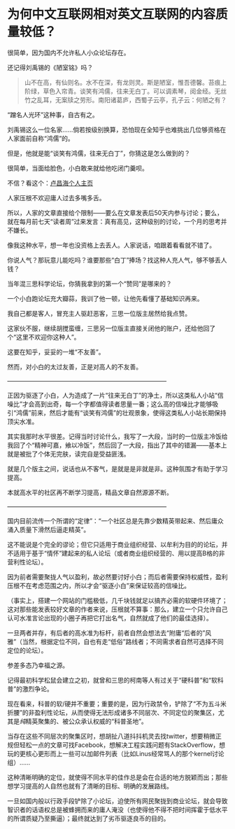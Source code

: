 # 为何中文互联网相对英文互联网的内容质量较低？

很简单，因为国内不允许私人小众论坛存在。

  


还记得刘禹锡的《陋室铭》吗？


> 山不在高，有仙则名。水不在深，有龙则灵。斯是陋室，惟吾德馨。苔痕上阶绿，草色入帘青。谈笑有鸿儒，往来无白丁。可以调素琴，阅金经。无丝竹之乱耳，无案牍之劳形。南阳诸葛庐，西蜀子云亭，孔子云：何陋之有？  


“蹭名人光环”这种事，自古有之。

刘禹锡这么一位名家……倘若按级别换算，恐怕现在全知乎也难挑出几位够资格在人家面前自称“鸿儒”的。

但是，他就是能“谈笑有鸿儒，往来无白丁”，你猜这是怎么做到的？

  


很简单，当面给脸色，小白敢来就给他吃闭门羹呗。

  


不信？看这个：[卢昌海个人主页](https://link.zhihu.com/?target=http%3A//www.changhai.org/)

人家压根不欢迎庸人过去多嘴多舌。

所以，人家的文章直接给个限制——要么在文章发表后50天内参与讨论；要么，就在每月前七天“读者周”过来发言：真有高见，这种级别的讨论，一个月的思考并不嫌长。

像我这种水平，想一年也没资格上去丢人。人家说话，咱跟着看看就不错了。

你说人气？那玩意儿能吃吗？谁要那些“白丁”捧场？找这种人充人气，够不够丢人钱？

  


当年混三思科学论坛，你猜我拿到的第一个“赞同”是哪来的？

一个小白跑论坛充大瓣蒜，我训了他一顿，让他先看懂了基础知识再来。

我自己都是客人，冒充主人驱赶恶客，三思一位版主居然给我点赞。

这家伙不服，继续胡搅蛮缠，三思另一位版主直接关闭他的账户，还给他回了个“这里不欢迎你这种人”。

  


这要在知乎，妥妥的一堆“不友善”。

然而，对小白的太过友善，正是对高人的不友善。

  


——————————————————————————

  


正因为驱逐了小白，人为造成了一片“往来无白丁”的净土，所以这类私人小站“信噪比”才会高到出奇，每一个字都值得读者思量一番；这么高的信噪比才能够吸引“鸿儒”前来，然后才能有“谈笑有鸿儒”的壮观景象，使得这类私人小站长期保持顶尖水准。

  


其实我那时水平很差。记得当时讨论什么，我写了一大段，当时的一位版主冷饭给我回了个“精神可嘉，飨以冷饭”，然后回了一大段，指出了其中的错漏——基本上就是被批了个体无完肤，读完自是受益匪浅。

就是几个版主之间，说话也从不客气，是就是是非就是非。这种氛围才有助于学习提高。

  


本就高水平的社区再不断学习提高，精品文章自然源源不断。

  


——————————————————————————

  


国内目前流传一个所谓的“定律”：“一个社区总是先靠少数精英带起来、然后庸众涌入质量下滑然后逼走精英”。

这不能说是个完全的谬论；但它只适用于商业组织经营、以牟利为目的的论坛，并不适用于基于“情怀”建起来的私人论坛（或者商业组织经营的、用以提高B格的非营利性论坛）。

  


因为前者需要聚拢人气以盈利，故必然要讨好小白；而后者需要保持权威性，盈利压根不在考虑范围之内，所以才会“驱逐小白”来保证较高的信噪比。

（事实上，搭建一个网站的门槛极低，几千块钱就足以搞齐必需的软硬件环境了；这对那些能发表较好文章的作者来说，压根就不算事：那么，建立一个只允许自己认可水准言论出现的小圈子再把它打出名气，自然就成了他们的最佳选择）。

  


一旦两者并存，有后者的高水准为标杆，前者自然会想法去“附庸“后者的”风雅”（当然，根据定位不同，自也有走“低俗”路线者；不同需求者自然可选择不同定位的论坛）。

  


  


参差多态乃幸福之源。

  


记得最初科学松鼠会建立之初，就曾和三思的柯南等人有过关于“硬科普”和“软科普”的激烈争论。

  


现在看来，科普的软/硬并不重要；重要的是，因为行政禁令，铲除了“不为五斗米折腰”的非盈利性论坛，从而使得无法形成诸多不同层次、不同定位的聚集区，尤其是*纯*精英聚集的、被公众承认权威的“科普圣地”。

  


当存在这些不同层次的聚集区时，想胡扯八道抖抖机灵去找twitter，想要稍微正规但轻松一点的文章可找Facebook，想解决工程实践问题有StackOverflow，想玩的更核心更形而上一些可以加邮件列表（比如Linus经常骂人的那个kernel讨论组）……

这种清晰明确的定位，就使得不同水平的佳作总是会在合适的地方脱颖而出；那些想学习提高的人自然也就有了清晰的目标、明确的发展路线。

  


一旦如国内般以行政手段铲除了小论坛，迫使所有网民聚拢到商业论坛，就会导致智识者的话语权总是被蜂拥而来的庸人淹没（也使得他不得不把时间挥霍于低水平的所谓质疑乃至撕逼）；最终就达到了劣币驱逐良币的目的。



